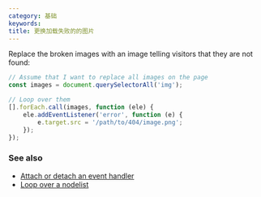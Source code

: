 ```yaml
---
category: 基础
keywords:
title: 更换加载失败的的图片
---
```


Replace the broken images with an image telling visitors that they are not found:

```js
// Assume that I want to replace all images on the page
const images = document.querySelectorAll('img');

// Loop over them
[].forEach.call(images, function (ele) {
    ele.addEventListener('error', function (e) {
        e.target.src = '/path/to/404/image.png';
    });
});
```

### See also

-   [Attach or detach an event handler](/attach-or-detach-an-event-handler)
-   [Loop over a nodelist](/loop-over-a-nodelist)
